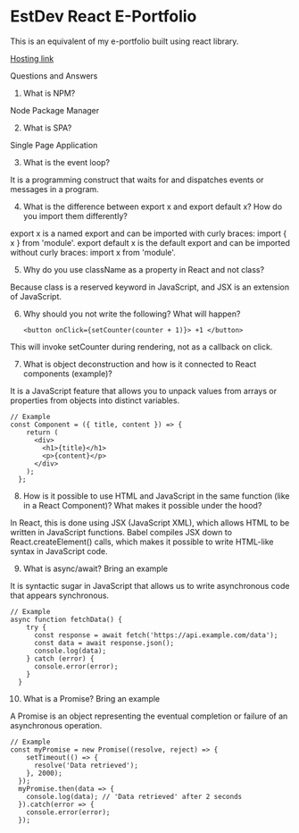 # EstDev React E-Portfolio

This is an equivalent of my e-portfolio built using react library.

[Hosting link](https://calvinsendawula.github.io/estdev-react-e-portfolio/)

Questions and Answers
1. What is NPM?

Node Package Manager

2. What is SPA?

Single Page Application

3. What is the event loop?

It is a programming construct that waits for and dispatches events or messages in a program.

4. What is the difference between export x and export default x? How do you import them differently?

export x is a named export and can be imported with curly braces: import { x } from 'module'.
export default x is the default export and can be imported without curly braces: import x from 'module'.

5. Why do you use className as a property in React and not class?

Because class is a reserved keyword in JavaScript, and JSX is an extension of JavaScript.

6. Why should you not write the following? What will happen?

   `<button onClick={setCounter(counter + 1)}> +1 </button>`

This will invoke setCounter during rendering, not as a callback on click.

7. What is object deconstruction and how is it connected to React components (example)?

It is a JavaScript feature that allows you to unpack values from arrays or properties from objects into distinct variables.

```
// Example
const Component = ({ title, content }) => {
    return (
      <div>
        <h1>{title}</h1>
        <p>{content}</p>
      </div>
    );
  };
```
8. How is it possible to use HTML and JavaScript in the same function (like in a React Component)? What makes it possible under the hood?

In React, this is done using JSX (JavaScript XML), which allows HTML to be written in JavaScript functions.
Babel compiles JSX down to React.createElement() calls, which makes it possible to write HTML-like syntax in JavaScript code.

9. What is async/await? Bring an example

It is syntactic sugar in JavaScript that allows us to write asynchronous code that appears synchronous.

```
// Example
async function fetchData() {
    try {
      const response = await fetch('https://api.example.com/data');
      const data = await response.json();
      console.log(data);
    } catch (error) {
      console.error(error);
    }
  }
```

10. What is a Promise? Bring an example

A Promise is an object representing the eventual completion or failure of an asynchronous operation.

```
// Example
const myPromise = new Promise((resolve, reject) => {
    setTimeout(() => {
      resolve('Data retrieved');
    }, 2000);
  });
  myPromise.then(data => {
    console.log(data); // 'Data retrieved' after 2 seconds
  }).catch(error => {
    console.error(error);
  });
```

